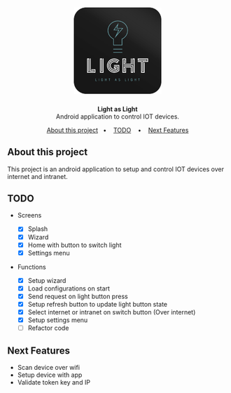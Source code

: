 <h1 align="center">
    <img alt="Light" src=".github/logo.svg" width="200px" />
</h1>

<p align="center">
<b>Light as Light</b><br/>
Android application to control IOT devices.
</p>

<p align="center">
  <a href="#about-this-project">About this project</a>&nbsp;&nbsp;&nbsp;&#149;&nbsp;&nbsp;&nbsp;
  <a href="#todo">TODO</a>
  &nbsp;&nbsp;&nbsp;&#149;&nbsp;&nbsp;&nbsp;
  <a href="#next-features">Next Features</a>
</p>

## About this project

This project is an android application to setup and control IOT devices over internet and intranet.

## TODO

- Screens

  - [x] Splash
  - [x] Wizard
  - [x] Home with button to switch light
  - [x] Settings menu

- Functions

  - [x] Setup wizard
  - [x] Load configurations on start
  - [x] Send request on light button press
  - [x] Setup refresh button to update light button state
  - [x] Select internet or intranet on switch button (Over internet)
  - [x] Setup settings menu
  - [ ] Refactor code

## Next Features

- Scan device over wifi
- Setup device with app
- Validate token key and IP
